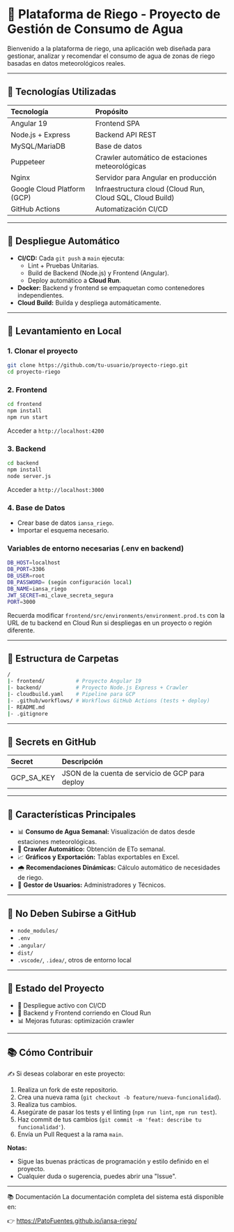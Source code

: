 # 🌱 Plataforma de Riego - Proyecto de Gestión de Consumo de Agua

Bienvenido a la plataforma de riego, una aplicación web diseñada para gestionar, analizar y recomendar el consumo de agua de zonas de riego basadas en datos meteorológicos reales.

---

## 🔄 Tecnologías Utilizadas

| Tecnología | Propósito |
|:-----------|:----------|
| Angular 19  | Frontend SPA |
| Node.js + Express  | Backend API REST |
| MySQL/MariaDB | Base de datos |
| Puppeteer  | Crawler automático de estaciones meteorológicas |
| Nginx | Servidor para Angular en producción |
| Google Cloud Platform (GCP) | Infraestructura cloud (Cloud Run, Cloud SQL, Cloud Build) |
| GitHub Actions | Automatización CI/CD |

---

## 🚀 Despliegue Automático

- **CI/CD:** Cada `git push` a `main` ejecuta:
  - Lint + Pruebas Unitarias.
  - Build de Backend (Node.js) y Frontend (Angular).
  - Deploy automático a **Cloud Run**.
- **Docker:** Backend y frontend se empaquetan como contenedores independientes.
- **Cloud Build:** Builda y despliega automáticamente.

---

## 🔧 Levantamiento en Local

### 1. Clonar el proyecto
```bash
git clone https://github.com/tu-usuario/proyecto-riego.git
cd proyecto-riego
```

### 2. Frontend
```bash
cd frontend
npm install
npm run start
```
Acceder a `http://localhost:4200`

### 3. Backend
```bash
cd backend
npm install
node server.js
```
Acceder a `http://localhost:3000`

### 4. Base de Datos
- Crear base de datos `iansa_riego`.
- Importar el esquema necesario.

### Variables de entorno necesarias (.env en backend)
```bash
DB_HOST=localhost
DB_PORT=3306
DB_USER=root
DB_PASSWORD= (según configuración local)
DB_NAME=iansa_riego
JWT_SECRET=mi_clave_secreta_segura
PORT=3000
```

Recuerda modificar `frontend/src/environments/environment.prod.ts` con la URL de
tu backend en Cloud Run si despliegas en un proyecto o región diferente.

---

## 📂 Estructura de Carpetas

```bash
/
|- frontend/          # Proyecto Angular 19
|- backend/           # Proyecto Node.js Express + Crawler
|- cloudbuild.yaml    # Pipeline para GCP
|- .github/workflows/ # Workflows GitHub Actions (tests + deploy)
|- README.md
|- .gitignore
```

---

## 🔑 Secrets en GitHub

| Secret | Descripción |
|:-------|:------------|
| GCP_SA_KEY | JSON de la cuenta de servicio de GCP para deploy |

---

## 💎 Características Principales

- 📊 **Consumo de Agua Semanal:** Visualización de datos desde estaciones meteorológicas.
- 🔗 **Crawler Automático:** Obtención de ETo semanal.
- 📈 **Gráficos y Exportación:** Tablas exportables en Excel.
- 🌧️ **Recomendaciones Dinámicas:** Cálculo automático de necesidades de riego.
- 📅 **Gestor de Usuarios:** Administradores y Técnicos.

---

## 🚫 No Deben Subirse a GitHub

- `node_modules/`
- `.env`
- `.angular/`
- `dist/`
- `.vscode/`, `.idea/`, otros de entorno local

---

## 🏁 Estado del Proyecto

- 📅 Despliegue activo con CI/CD
- 🔄 Backend y Frontend corriendo en Cloud Run
- 📊 Mejoras futuras: optimización crawler

---

## 📚 Cómo Contribuir

✍️ Si deseas colaborar en este proyecto:

1. Realiza un fork de este repositorio.
2. Crea una nueva rama (`git checkout -b feature/nueva-funcionalidad`).
3. Realiza tus cambios.
4. Asegúrate de pasar los tests y el linting (`npm run lint`, `npm run test`).
5. Haz commit de tus cambios (`git commit -m 'feat: describe tu funcionalidad'`).
6. Envía un Pull Request a la rama `main`.

**Notas:**
- Sigue las buenas prácticas de programación y estilo definido en el proyecto.
- Cualquier duda o sugerencia, puedes abrir una "Issue".

---

📚 Documentación
La documentación completa del sistema está disponible en:

👉 https://PatoFuentes.github.io/iansa-riego/




